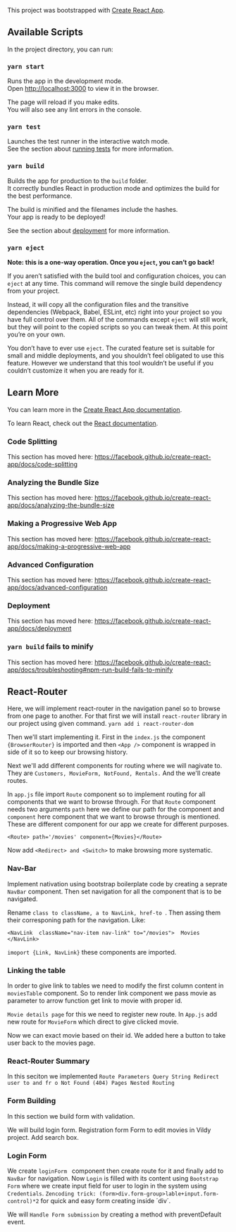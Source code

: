 This project was bootstrapped with [Create React App](https://github.com/facebook/create-react-app).

## Available Scripts

In the project directory, you can run:

### `yarn start`

Runs the app in the development mode.<br />
Open [http://localhost:3000](http://localhost:3000) to view it in the browser.

The page will reload if you make edits.<br />
You will also see any lint errors in the console.

### `yarn test`

Launches the test runner in the interactive watch mode.<br />
See the section about [running tests](https://facebook.github.io/create-react-app/docs/running-tests) for more information.

### `yarn build`

Builds the app for production to the `build` folder.<br />
It correctly bundles React in production mode and optimizes the build for the best performance.

The build is minified and the filenames include the hashes.<br />
Your app is ready to be deployed!

See the section about [deployment](https://facebook.github.io/create-react-app/docs/deployment) for more information.

### `yarn eject`

**Note: this is a one-way operation. Once you `eject`, you can’t go back!**

If you aren’t satisfied with the build tool and configuration choices, you can `eject` at any time. This command will remove the single build dependency from your project.

Instead, it will copy all the configuration files and the transitive dependencies (Webpack, Babel, ESLint, etc) right into your project so you have full control over them. All of the commands except `eject` will still work, but they will point to the copied scripts so you can tweak them. At this point you’re on your own.

You don’t have to ever use `eject`. The curated feature set is suitable for small and middle deployments, and you shouldn’t feel obligated to use this feature. However we understand that this tool wouldn’t be useful if you couldn’t customize it when you are ready for it.

## Learn More

You can learn more in the [Create React App documentation](https://facebook.github.io/create-react-app/docs/getting-started).

To learn React, check out the [React documentation](https://reactjs.org/).

### Code Splitting

This section has moved here: https://facebook.github.io/create-react-app/docs/code-splitting

### Analyzing the Bundle Size

This section has moved here: https://facebook.github.io/create-react-app/docs/analyzing-the-bundle-size

### Making a Progressive Web App

This section has moved here: https://facebook.github.io/create-react-app/docs/making-a-progressive-web-app

### Advanced Configuration

This section has moved here: https://facebook.github.io/create-react-app/docs/advanced-configuration

### Deployment

This section has moved here: https://facebook.github.io/create-react-app/docs/deployment

### `yarn build` fails to minify

This section has moved here: https://facebook.github.io/create-react-app/docs/troubleshooting#npm-run-build-fails-to-minify

## React-Router 

Here, we will implement react-router in the navigation panel so to browse from one page to another. For that first we will install `react-router` library in our project using given command.
`yarn add i react-router-dom`

Then we'll start implementing it. First in the `index.js`  the component `{BrowserRouter}` is imported and then `<App />` component is wrapped in side of it so to keep our browsing history.

Next we'll add different components for routing where we will nagivate to. They are `Customers, MovieForm, NotFound, Rentals.` And the we'll create routes.

In `app.js` file  import `Route` component  so to implement routing for all  components that we want to browse through. For that `Route` component needs two arguments `path` here we define our path for the component  and `component` here component that we want to browse through is mentioned. These are different component for our app we create for different purposes.

`<Route> path='/movies' component={Movies}</Route>`

Now  add `<Redirect> and <Switch>` to make browsing more systematic.

### Nav-Bar
Implement nativation using bootstrap boilerplate code by creating a seprate `NavBar` component. Then set navigation for all the component that is to be navigated.

Rename `class to className, a to NavLink, href-to `. Then assing them their corresponing path for the navigation. Like:

`<NavLink  className="nav-item nav-link" to="/movies"> 
Movies </NavLink>`

`imoport {Link, NavLink}` these components are imported.

### Linking the table

In order to give link to tables we need to modify the first column content in `moviesTable` component. So to render  link component we pass movie as parameter to arrow function get link to movie with proper id.

`Movie details page` for this we need to register new route.
In `App.js` add new route for `MovieForm` which direct to give clicked movie.

 Now we can exact movie based on their id.
 We added here a button to take user back to the movies page.
 
### React-Router Summary
In this seciton we implemented 
`
Route Parameters
Query String
Redirect user to and fr o
Not Found (404) Pages
Nested Routing
`
### Form Building
In this section we build form with validation. 

We will build login form.
Registration form
Form to edit movies in Vildy project.
Add search box.

### Login Form
We create `loginForm ` component then create route for it  and finally add to `NavBar` for navigation.
Now `Login` is filled with its content using `Bootstrap Form` where we create input field for user to login in the system using `Credentials`.
`Zencoding trick: (form>div.form-group>lable+input.form-control)*2` for quick and easy form creating inside ´div´. 

We will `Handle Form submission` by creating a method with preventDefault event.
